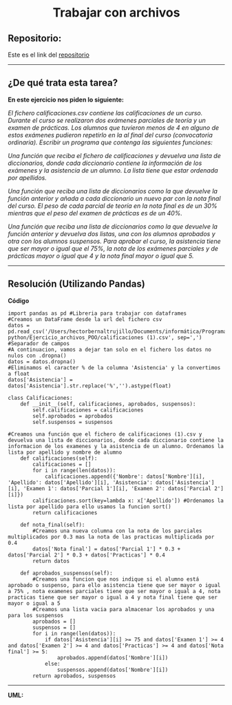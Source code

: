 <h1 align="center">	Trabajar con archivos</h1>

<h2>Repositorio:</h2>

Este es el link del [repositorio](https://github.com/albabernal03/Ejercicio_archivos_POO)

***
<h2>¿De qué trata esta tarea?</h2>

**En este ejercicio nos piden lo siguiente:** 

*El fichero calificaciones.csv contiene las calificaciones de un curso. Durante el curso se realizaron dos exámenes parciales de teoría y un examen de prácticas. Los alumnos que tuvieron menos de 4 en alguno de estos exámenes pudieron repetirlo en la al final del curso (convocatoria ordinaria). Escribir un programa que contenga las siguientes funciones:*

*Una función que reciba el fichero de calificaciones y devuelva una lista de diccionarios, donde cada diccionario contiene la información de los exámenes y la asistencia de un alumno. La lista tiene que estar ordenada por apellidos.*

*Una función que reciba una lista de diccionarios como la que devuelve la función anterior y añada a cada diccionario un nuevo par con la nota final del curso. El peso de cada parcial de teoría en la nota final es de un 30% mientras que el peso del examen de prácticas es de un 40%.*

*Una función que reciba una lista de diccionarios como la que devuelve la función anterior y devuelva dos listas, una con los alumnos aprobados y otra con los alumnos suspensos. Para aprobar el curso, la asistencia tiene que ser mayor o igual que el 75%, la nota de los exámenes parciales y de prácticas mayor o igual que 4 y la nota final mayor o igual que 5.*


***

<h2>Resolución (Utilizando Pandas)</h2>

**Código**

```
import pandas as pd #Libreria para trabajar con dataframes
#Creamos un DataFrame desde la url del fichero csv
datos = pd.read_csv('/Users/hectorbernaltrujillo/Documents/informática/Programación python/Ejercicio_archivos_POO/calificaciones (1).csv', sep=',') #Separador de campos
#A continuacion, vamos a dejar tan solo en el fichero los datos no nulos con .dropna()
datos = datos.dropna()
#Eliminamos el caracter % de la columna 'Asistencia' y la convertimos a float
datos['Asistencia'] = datos['Asistencia'].str.replace('%','').astype(float)

class Calificaciones:
    def __init__(self, calificaciones, aprobados, suspensos):
        self.calificaciones = calificaciones
        self.aprobados = aprobados
        self.suspensos = suspensos

#Creamos una función que el fichero de calificaciones (1).csv y devuelva una lista de diccionarios, donde cada diccionario contiene la informacion de los examenes y la asistencia de un alumno. Ordenamos la lista por apellido y nombre de alumno
    def calificaciones(self):
        calificaciones = []
        for i in range(len(datos)):
            calificaciones.append({'Nombre': datos['Nombre'][i], 'Apellido': datos['Apellido'][i], 'Asistencia': datos['Asistencia'][i], 'Examen 1': datos['Parcial 1'][i], 'Examen 2': datos['Parcial 2'][i]})
        calificaciones.sort(key=lambda x: x['Apellido']) #Ordenamos la lista por apellido para ello usamos la funcion sort()
        return calificaciones

    def nota_final(self):
        #Creamos una nueva columna con la nota de los parciales multiplicados por 0.3 mas la nota de las practicas multiplicada por 0.4
        datos['Nota final'] = datos['Parcial 1'] * 0.3 + datos['Parcial 2'] * 0.3 + datos['Practicas'] * 0.4
        return datos

    def aprobados_suspensos(self):
        #Creamos una funcion que nos indique si el alumno está aprobado o suspenso, para ello asistencia tiene que ser mayor o igual a 75% , nota examenes parciales tiene que ser mayor o igual a 4, nota practicas tiene que ser mayor o igual a 4 y nota final tiene que ser mayor o igual a 5
        #Creamos una lista vacia para almacenar los aprobados y una para los suspensos
        aprobados = []
        suspensos = []
        for i in range(len(datos)):
            if datos['Asistencia'][i] >= 75 and datos['Examen 1'] >= 4 and datos['Examen 2'] >= 4 and datos['Practicas'] >= 4 and datos['Nota final'] >= 5:
                aprobados.append(datos['Nombre'][i])
            else:
                suspensos.append(datos['Nombre'][i])
        return aprobados, suspensos

```



***

**UML:**
